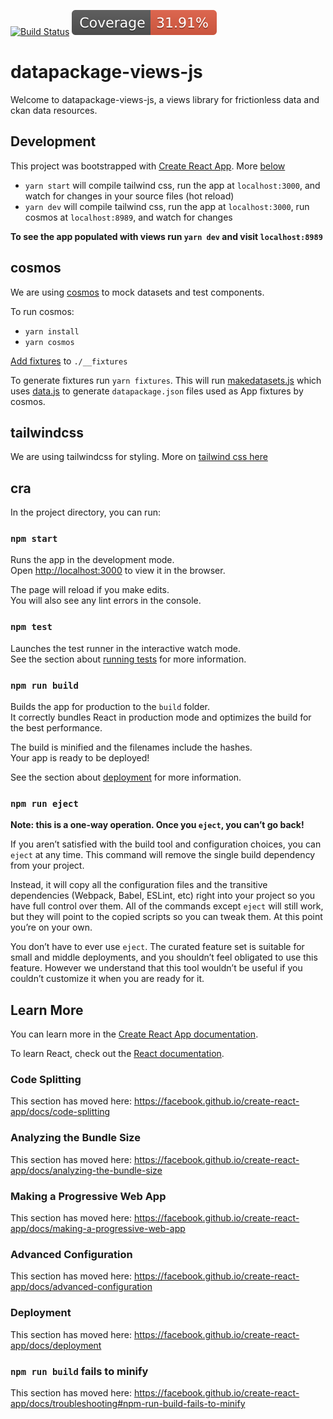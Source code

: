 [![Build Status](https://travis-ci.org/datopian/datapackage-views-js.svg?branch=master)](https://travis-ci.org/datopian/datapackage-views-js)
[![Test Coverage](./coverage/badge.svg)](./coverage/badge.svg)

# datapackage-views-js
Welcome to datapackage-views-js, a views library for frictionless data and ckan data resources.

## Development
This project was bootstrapped with [Create React App](https://github.com/facebook/create-react-app).
More [below](https://github.com/datopian/datapackage-views-js/blob/master/README.md#cra)

- `yarn start` will compile tailwind css, run the app at `localhost:3000`, and watch for changes in your source files (hot reload)
- `yarn dev` will compile tailwind css, run the app at `localhost:3000`, run cosmos at `localhost:8989`, and watch for changes

**To see the app populated with views run `yarn dev` and visit `localhost:8989`**

## cosmos
We are using [cosmos](https://github.com/react-cosmos/) to mock datasets and test components.

To run cosmos:
- `yarn install`
- `yarn cosmos`

[Add fixtures](https://github.com/react-cosmos/react-cosmos#fixtures) to `./__fixtures`

To generate fixtures run `yarn fixtures`.
This will run [makedatasets.js](https://github.com/datopian/datapackage-views-js/blob/master/makedatasets.js) which uses [data.js](#) to generate `datapackage.json` files used as App fixtures by cosmos.

## tailwindcss
We are using tailwindcss for styling. More on [tailwind css here](https://tailwindcss.com/)

## cra

In the project directory, you can run:

### `npm start`

Runs the app in the development mode.<br>
Open [http://localhost:3000](http://localhost:3000) to view it in the browser.

The page will reload if you make edits.<br>
You will also see any lint errors in the console.

### `npm test`

Launches the test runner in the interactive watch mode.<br>
See the section about [running tests](https://facebook.github.io/create-react-app/docs/running-tests) for more information.

### `npm run build`

Builds the app for production to the `build` folder.<br>
It correctly bundles React in production mode and optimizes the build for the best performance.

The build is minified and the filenames include the hashes.<br>
Your app is ready to be deployed!

See the section about [deployment](https://facebook.github.io/create-react-app/docs/deployment) for more information.

### `npm run eject`

**Note: this is a one-way operation. Once you `eject`, you can’t go back!**

If you aren’t satisfied with the build tool and configuration choices, you can `eject` at any time. This command will remove the single build dependency from your project.

Instead, it will copy all the configuration files and the transitive dependencies (Webpack, Babel, ESLint, etc) right into your project so you have full control over them. All of the commands except `eject` will still work, but they will point to the copied scripts so you can tweak them. At this point you’re on your own.

You don’t have to ever use `eject`. The curated feature set is suitable for small and middle deployments, and you shouldn’t feel obligated to use this feature. However we understand that this tool wouldn’t be useful if you couldn’t customize it when you are ready for it.

## Learn More

You can learn more in the [Create React App documentation](https://facebook.github.io/create-react-app/docs/getting-started).

To learn React, check out the [React documentation](https://reactjs.org/).

### Code Splitting

This section has moved here: https://facebook.github.io/create-react-app/docs/code-splitting

### Analyzing the Bundle Size

This section has moved here: https://facebook.github.io/create-react-app/docs/analyzing-the-bundle-size

### Making a Progressive Web App

This section has moved here: https://facebook.github.io/create-react-app/docs/making-a-progressive-web-app

### Advanced Configuration

This section has moved here: https://facebook.github.io/create-react-app/docs/advanced-configuration

### Deployment

This section has moved here: https://facebook.github.io/create-react-app/docs/deployment

### `npm run build` fails to minify

This section has moved here: https://facebook.github.io/create-react-app/docs/troubleshooting#npm-run-build-fails-to-minify

